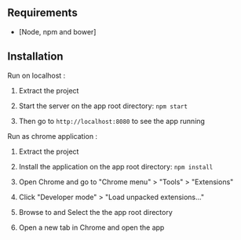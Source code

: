 ## Requirements

- [Node, npm and bower]

## Installation

Run on localhost :

1. Extract the project

2. Start the server on the app root directory: `npm start`

3. Then go to `http://localhost:8080` to see the app running


Run as chrome application :

1. Extract the project

2. Install the application on the app root directory: `npm install`

3. Open Chrome and go to "Chrome menu" > "Tools" > "Extensions"

4. Click "Developer mode" > "Load unpacked extensions..."

5. Browse to and Select the the app root directory

6. Open a new tab in Chrome and open the app

